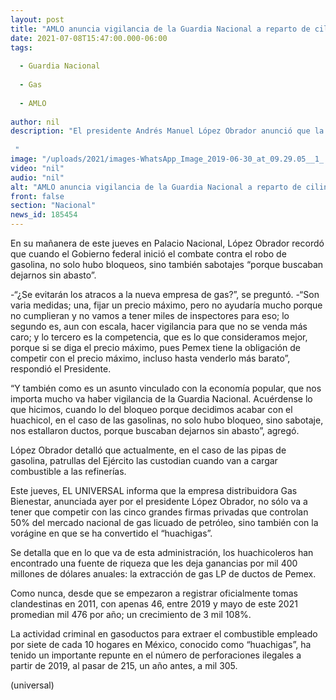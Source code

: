 ```yaml
---
layout: post
title: "AMLO anuncia vigilancia de la Guardia Nacional a reparto de cilindros de “Gas Bienestar”"
date: 2021-07-08T15:47:00.000-06:00
tags:
  
  - Guardia Nacional
  
  - Gas
  
  - AMLO
  
author: nil
description: "El presidente Andrés Manuel López Obrador anunció que la Guardia Nacional (GN) vigilará y resguardará los camiones que repartan los cilindros de gas de la próxima empresa estatal “Gas Bienestar”.   "
image: "/uploads/2021/images-WhatsApp_Image_2019-06-30_at_09.29.05__1_.jpeg"
video: "nil"
audio: "nil"
alt: "AMLO anuncia vigilancia de la Guardia Nacional a reparto de cilindros de “Gas Bienestar”"
front: false
section: "Nacional"
news_id: 185454
---
```




En su mañanera de este jueves en Palacio Nacional, López Obrador recordó que cuando el Gobierno federal inició el combate contra el robo de gasolina, no solo hubo bloqueos, sino también sabotajes “porque buscaban dejarnos sin abasto”. 

-“¿Se evitarán los atracos a la nueva empresa de gas?”, se preguntó. 
-“Son varia medidas; una,  fijar un precio máximo, pero no ayudaría mucho porque no cumplieran y no vamos a tener miles de inspectores para eso; lo segundo es, aun con escala, hacer vigilancia para que no se venda más caro; y lo tercero es la competencia, que es lo que consideramos mejor, porque si se diga el precio máximo, pues Pemex tiene la obligación de competir con el precio máximo, incluso hasta venderlo más barato”, respondió el Presidente. 

“Y también como es un asunto vinculado con la economía popular, que nos importa mucho va haber vigilancia de la Guardia Nacional. Acuérdense lo que hicimos, cuando lo del bloqueo porque decidimos acabar con el huachicol, en el caso de las gasolinas, no solo hubo bloqueo, sino sabotaje, nos estallaron ductos, porque buscaban dejarnos sin abasto”, agregó. 

López Obrador detalló que actualmente, en el caso de las pipas de gasolina, patrullas del Ejército las custodian cuando van a cargar combustible a las refinerías. 

Este jueves, EL UNIVERSAL informa que la empresa distribuidora Gas Bienestar, anunciada ayer por el presidente  López Obrador, no sólo va a tener que competir con las cinco grandes firmas privadas que controlan 50% del mercado nacional de gas licuado de petróleo, sino también con la vorágine en que se ha convertido el “huachigas”.

Se detalla que en lo que va de esta administración, los huachicoleros han encontrado una fuente de riqueza que les deja ganancias por mil 400 millones de dólares anuales: la extracción de gas LP de ductos de Pemex.

Como nunca, desde que se empezaron a registrar oficialmente tomas clandestinas en 2011, con apenas 46, entre 2019 y mayo de este 2021 promedian mil 476 por año; un crecimiento de 3 mil 108%.

La actividad criminal en gasoductos para extraer el combustible empleado por siete de cada 10 hogares en México, conocido como “huachigas”, ha tenido un importante repunte en el número de perforaciones ilegales a partir de 2019, al pasar de 215, un año antes, a mil 305.

(universal) 

